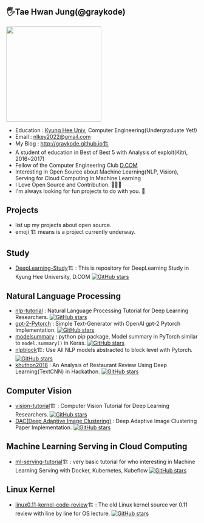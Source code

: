 ## 🖐Tae Hwan Jung(@graykode)

<p align="left"><img display="inline" width="250" src="https://avatars3.githubusercontent.com/u/10525011?s=460&v=4" /></p><p></p>

- Education : [Kyung Hee Univ](http://old_www.khu.ac.kr/eng/index.jsp), Computer Engineering(Undergraduate Yet!)
- Email : nlkey2022@gmail.com
- My Blog : http://graykode.github.io🏗️
- A student of education in Best of Best 5 with Analysis of exploit(Kitri, 2016~2017)
- Fellow of the Computer Engineering Club [D.COM](http://dcomstudy.com)
- Interesting in Open Source about Machine Learning(NLP, Vision), Serving for Cloud Computing in Machine Learning
- I Love Open Source and Contribution. 💙💛💓
- I'm always looking for fun projects to do with you. 🤲



## Projects

- list up my projects about open source.
- emoji 🏗️ means is a project currently underway.



## Study

- [DeepLearning-Study](https://github.com/graykode/DeepLearning-Study)🏗️ : This is repository for DeepLearning Study in Kyung Hee University, D.COM  [![GitHub stars](https://img.shields.io/github/stars/graykode/DeepLearning-Study.svg)](https://github.com/graykode/DeepLearning-Study/stargazers)



## Natural Language Processing

- [nlp-tutorial](https://github.com/graykode/nlp-tutorial) : Natural Language Processing Tutorial for Deep Learning Researchers.  [![GitHub stars](https://img.shields.io/github/stars/graykode/nlp-tutorial.svg)](https://github.com/graykode/nlp-tutorial/stargazers)
- [gpt-2-Pytorch](https://github.com/graykode/gpt-2-Pytorch) : Simple Text-Generator with OpenAI gpt-2 Pytorch Implementation. [![GitHub stars](https://img.shields.io/github/stars/graykode/gpt-2-Pytorch.svg)](https://github.com/graykode/gpt-2-Pytorch/stargazers)
- [modelsummary](https://github.com/graykode/modelsummary) : python pip package, Model summary in PyTorch similar to `model.summary()` in Keras. [![GitHub stars](https://img.shields.io/github/stars/graykode/modelsummary.svg)](https://github.com/graykode/modelsummary/stargazers)
- [nlpblock](https://github.com/graykode/nlpblock)🏗️: Use All NLP models abstracted to block level with Pytorch.[![GitHub stars](https://img.shields.io/github/stars/graykode/nlpblock.svg)](https://github.com/graykode/nlpblock/stargazers)
- [khuthon2018](https://github.com/graykode/khuthon2018) : An Analysis of Restaurant Review Using Deep Learning(TextCNN) in Hackathon. [![GitHub stars](https://img.shields.io/github/stars/graykode/khuthon2018.svg)](https://github.com/graykode/khuthon2018/stargazers)



## Computer Vision

- [vision-tutorial](https://github.com/graykode/vision-tutorial)🏗️ : Computer Vision Tutorial for Deep Learning Researchers. [![GitHub stars](https://img.shields.io/github/stars/graykode/vision-tutorial.svg)](https://github.com/graykode/vision-tutorial/stargazers)
- [DAC(Deep Adaptive Image Clustering)](https://github.com/graykode/DAC) : Deep Adaptive Image Clustering Paper Implementation. [![GitHub stars](https://img.shields.io/github/stars/graykode/DAC.svg)](https://github.com/graykode/DAC/stargazers)



## Machine Learning Serving in Cloud Computing

- [ml-serving-tutorial](https://github.com/graykode/ml-serving-tutorial)🏗️ : very basic tutorial for who interesting in Machine Learning Serving with Docker, Kubernetes, Kubeflow [![GitHub stars](https://img.shields.io/github/stars/graykode/ml-serving-tutorial.svg)](https://github.com/graykode/ml-serving-tutorial/stargazers)



## Linux Kernel

- [linux0.11-kernel-code-review](https://github.com/graykode/linux0.11-kernel-code-review)🏗️ : The old Linux kernel source ver 0.11 review with line by line for OS lecture. [![GitHub stars](https://img.shields.io/github/stars/graykode/linux0.11-kernel-code-review.svg)](https://github.com/graykode/linux0.11-kernel-code-review/stargazers)